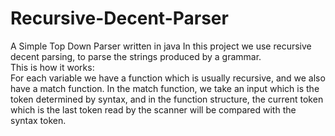 # Recursive-Decent-Parser
A Simple Top Down Parser written in java
In this project we use recursive decent parsing, to parse the strings produced by a grammar.<br/>
This is how it works: <br/>
For each variable we have a function which is usually recursive, and we also have a match function. In the match function, we take an input which is the token determined by syntax, and in the function structure, the current token which is the last token read by the scanner will be compared with the syntax token.
